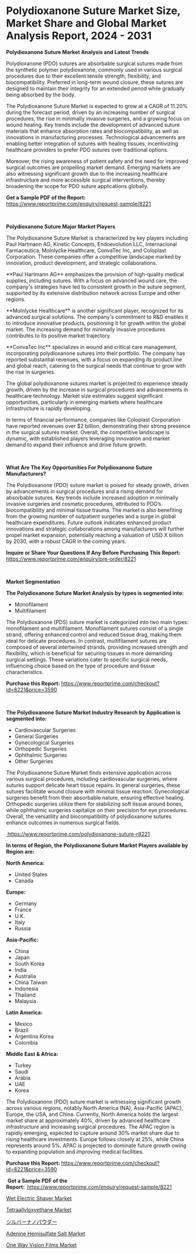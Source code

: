 <p><h1>Polydioxanone Suture Market Size, Market Share and Global Market Analysis Report, 2024 - 2031</h1></p><p><strong>Polydioxanone Suture Market Analysis and Latest Trends</strong></p>
<p><p>Polydioxanone (PDO) sutures are absorbable surgical sutures made from the synthetic polymer polydioxanone, commonly used in various surgical procedures due to their excellent tensile strength, flexibility, and biocompatibility. Preferred in long-term wound closure, these sutures are designed to maintain their integrity for an extended period while gradually being absorbed by the body.</p><p>The Polydioxanone Suture Market is expected to grow at a CAGR of 11.20% during the forecast period, driven by an increasing number of surgical procedures, the rise in minimally invasive surgeries, and a growing focus on wound healing. Key trends include the development of advanced suture materials that enhance absorption rates and biocompatibility, as well as innovations in manufacturing processes. Technological advancements are enabling better integration of sutures with healing tissues, incentivizing healthcare providers to prefer PDO sutures over traditional options.</p><p>Moreover, the rising awareness of patient safety and the need for improved surgical outcomes are propelling market demand. Emerging markets are also witnessing significant growth due to the increasing healthcare infrastructure and more accessible surgical interventions, thereby broadening the scope for PDO suture applications globally.</p></p>
<p><strong>Get a Sample PDF of the Report:&nbsp;</strong> <a href="https://www.reportprime.com/enquiry/request-sample/8221">https://www.reportprime.com/enquiry/request-sample/8221</a></p>
<p>&nbsp;</p>
<p><strong>Polydioxanone Suture Major Market Players</strong></p>
<p><p>The Polydioxanone Suture Market is characterized by key players including Paul Hartmann AG, Kinetic Concepts, Endoevolution LLC, Internacional Farmaceutica, Molnlycke Healthcare, ConvaTec Inc, and Coloplast Corporation. These companies offer a competitive landscape marked by innovation, product development, and strategic collaborations.</p><p>**Paul Hartmann AG** emphasizes the provision of high-quality medical supplies, including sutures. With a focus on advanced wound care, the company's strategies have led to consistent growth in the suture segment, supported by its extensive distribution network across Europe and other regions.</p><p>**Molnlycke Healthcare** is another significant player, recognized for its advanced surgical solutions. The company's commitment to R&D enables it to introduce innovative products, positioning it for growth within the global market. The increasing demand for minimally invasive procedures contributes to its positive market trajectory.</p><p>**ConvaTec Inc** specializes in wound and critical care management, incorporating polydioxanone sutures into their portfolio. The company has reported substantial revenues, with a focus on expanding its product line and global reach, catering to the surgical needs that continue to grow with the rise in surgeries.</p><p>The global polydioxanone sutures market is projected to experience steady growth, driven by the increase in surgical procedures and advancements in healthcare technology. Market size estimates suggest significant opportunities, particularly in emerging markets where healthcare infrastructure is rapidly developing.</p><p>In terms of financial performance, companies like Coloplast Corporation have reported revenues over $2 billion, demonstrating their strong presence in the surgical sutures market. Overall, the competitive landscape is dynamic, with established players leveraging innovation and market demand to expand their influence and drive future growth.</p></p>
<p>&nbsp;</p>
<p><strong>What Are The Key Opportunities For Polydioxanone Suture Manufacturers?</strong></p>
<p><p>The Polydioxanone (PDO) suture market is poised for steady growth, driven by advancements in surgical procedures and a rising demand for absorbable sutures. Key trends include increased adoption in minimally invasive surgeries and cosmetic procedures, attributed to PDO’s biocompatibility and minimal tissue trauma. The market is also benefiting from the growing number of outpatient surgeries and a surge in global healthcare expenditures. Future outlook indicates enhanced product innovations and strategic collaborations among manufacturers will further propel market expansion, potentially reaching a valuation of USD X billion by 2030, with a robust CAGR in the coming years.</p></p>
<p><strong>Inquire or Share Your Questions If Any Before Purchasing This Report:</strong> <a href="https://www.reportprime.com/enquiry/pre-order/8221">https://www.reportprime.com/enquiry/pre-order/8221</a></p>
<p>&nbsp;</p>
<p><strong>Market Segmentation</strong></p>
<p><strong>The Polydioxanone Suture Market Analysis by types is segmented into:</strong></p>
<p><ul><li>Monofilament</li><li>Multifilament</li></ul></p>
<p><p>The Polydioxanone (PDS) suture market is categorized into two main types: monofilament and multifilament. Monofilament sutures consist of a single strand, offering enhanced control and reduced tissue drag, making them ideal for delicate procedures. In contrast, multifilament sutures are composed of several intertwined strands, providing increased strength and flexibility, which is beneficial for securing tissues in more demanding surgical settings. These variations cater to specific surgical needs, influencing choice based on the type of procedure and tissue characteristics.</p></p>
<p><strong>Purchase this Report:&nbsp;</strong><a href="https://www.reportprime.com/checkout?id=8221&price=3590">https://www.reportprime.com/checkout?id=8221&price=3590</a></p>
<p>&nbsp;</p>
<p><strong>The Polydioxanone Suture Market Industry Research by Application is segmented into:</strong></p>
<p><ul><li>Cardiovascular Surgeries</li><li>General Surgeries</li><li>Gynecological Surgeries</li><li>Orthopedic Surgeries</li><li>Ophthalmic Surgeries</li><li>Other Surgeries</li></ul></p>
<p><p>The Polydioxanone Suture Market finds extensive application across various surgical procedures, including cardiovascular surgeries, where sutures support delicate heart tissue repairs. In general surgeries, these sutures facilitate wound closure with minimal tissue reaction. Gynecological surgeries benefit from their absorbable nature, ensuring effective healing. Orthopedic surgeries utilize them for stabilizing soft tissue around bones, while ophthalmic surgeries capitalize on their precision for eye procedures. Overall, the versatility and biocompatibility of polydioxanone sutures enhance outcomes in numerous surgical fields.</p></p>
<p><a href="https://www.reportprime.com/polydioxanone-suture-r8221">&nbsp;https://www.reportprime.com/polydioxanone-suture-r8221</a></p>
<p><strong>In terms of Region, the Polydioxanone Suture Market Players available by Region are:</strong></p>
<p>
    <p> <strong> North America: </strong>
        <ul>
            <li>United States</li>
            <li>Canada</li>
        </ul>
        </p> 
    <p> <strong> Europe: </strong>
        <ul>
            <li>Germany</li>
            <li>France</li>
            <li>U.K.</li>
            <li>Italy</li>
            <li>Russia</li>
        </ul>
        </p> 
    <p> <strong> Asia-Pacific: </strong>
        <ul>
            <li>China</li>
            <li>Japan</li>
            <li>South Korea</li>
            <li>India</li>
            <li>Australia</li>
            <li>China Taiwan</li>
            <li>Indonesia</li>
            <li>Thailand</li>
            <li>Malaysia</li>
        </ul>
        </p> 
    <p> <strong> Latin America: </strong>
        <ul>
            <li>Mexico</li>
            <li>Brazil</li>
            <li>Argentina Korea</li>
            <li>Colombia</li>
        </ul>
        </p> 
    <p> <strong> Middle East & Africa: </strong>
        <ul>
            <li>Turkey</li>
            <li>Saudi</li>
            <li>Arabia</li>
            <li>UAE</li>
            <li>Korea</li>
        </ul>
    </p>
    </p>
<p><p>The Polydioxanone (PDO) suture market is witnessing significant growth across various regions, notably North America (NA), Asia-Pacific (APAC), Europe, the USA, and China. Currently, North America holds the largest market share at approximately 40%, driven by advanced healthcare infrastructure and increasing surgical procedures. The APAC region is rapidly emerging, expected to capture around 30% market share due to rising healthcare investments. Europe follows closely at 25%, while China represents around 5%. APAC is projected to dominate future growth owing to expanding population and improving medical facilities.</p></p>
<p><strong>Purchase this Report: </strong><a href="https://www.reportprime.com/checkout?id=8221&price=3590">https://www.reportprime.com/checkout?id=8221&price=3590</a></p>
<p>&nbsp;<strong>Get a Sample PDF of the Report:&nbsp;&nbsp;</strong><a href="https://www.reportprime.com/enquiry/request-sample/8221">https://www.reportprime.com/enquiry/request-sample/8221</a></p>
<p><strong></strong></p>
<p><p><a href="https://medium.com/@randaarks98078567/the-wet-electric-shaver-market-insights-report-offers-an-in-depth-and-thorough-analysis-of-the-64f9d0131819">Wet Electric Shaver Market</a></p><p><a href="https://issuu.com/reportprime-2/docs/tetraallyloxyethane-market-size-203_e34dec868852be">Tetraallyloxyethane Market</a></p><p><a href="https://medium.com/@americahilario/silver-nano-powder-market-%E3%81%AE%E3%82%B0%E3%83%AD%E3%83%BC%E3%83%90%E3%83%AB%E5%B8%82%E5%A0%B4%E6%A6%82%E8%A6%81%E3%81%AF-%E4%B8%96%E7%95%8C%E3%81%8A%E3%82%88%E3%81%B3%E4%B8%BB%E8%A6%81%E5%B8%82%E5%A0%B4%E3%81%AB%E3%81%8A%E3%81%91%E3%82%8B%E6%A5%AD%E7%95%8C%E3%81%AB%E5%BD%B1%E9%9F%BF%E3%82%92%E4%B8%8E%E3%81%88%E3%82%8B%E4%B8%BB%E8%A6%81%E3%81%AA%E3%83%88%E3%83%AC%E3%83%B3%E3%83%89%E3%81%AB%E3%81%A4%E3%81%84%E3%81%A6-%E7%8B%AC%E8%87%AA%E3%81%AE%E8%A6%96%E7%82%B9%E3%82%92%E6%8F%90%E4%BE%9B%E3%81%97%E3%81%BE%E3%81%99-a99b1cfa3f2b">シルバーナノパウダー</a></p><p><a href="https://issuu.com/reportprime-2/docs/adenine-hemisulfate-salt-market-siz_9be0c7c9fadd48">Adenine Hemisulfate Salt Market</a></p><p><a href="https://www.linkedin.com/pulse/in-depth-analysis-global-one-way-vision-films-market-scope-b6eme?trackingId=uuylRXhZScioNRSAFl4vzQ%3D%3D">One Way Vision Films Market</a></p></p>